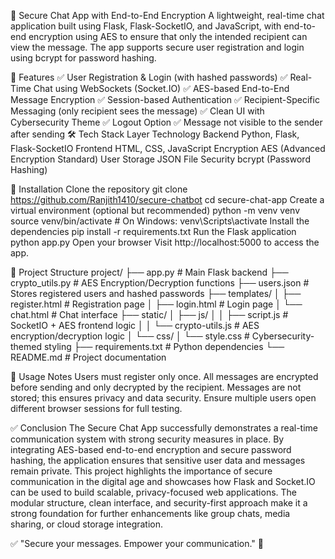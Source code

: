 🔐 Secure Chat App with End-to-End Encryption
A lightweight, real-time chat application built using Flask, Flask-SocketIO, and JavaScript, with end-to-end encryption using AES to ensure that only the intended recipient can view the message. The app supports secure user registration and login using bcrypt for password hashing.

🚀 Features
✅ User Registration & Login (with hashed passwords)
✅ Real-Time Chat using WebSockets (Socket.IO)
✅ AES-based End-to-End Message Encryption
✅ Session-based Authentication
✅ Recipient-Specific Messaging (only recipient sees the message)
✅ Clean UI with Cybersecurity Theme
✅ Logout Option
✅ Message not visible to the sender after sending
🛠️ Tech Stack
Layer	Technology
Backend	Python, Flask, Flask-SocketIO
Frontend	HTML, CSS, JavaScript
Encryption	AES (Advanced Encryption Standard)
User Storage	JSON File
Security	bcrypt (Password Hashing)


🧰 Installation
Clone the repository
git clone https://github.com/Ranjith1410/secure-chatbot
cd secure-chat-app
Create a virtual environment (optional but recommended)
python -m venv venv
source venv/bin/activate  # On Windows: venv\Scripts\activate
Install the dependencies
pip install -r requirements.txt
Run the Flask application
python app.py
Open your browser
Visit http://localhost:5000 to access the app.


📁 Project Structure
project/
├── app.py                  # Main Flask backend
├── crypto_utils.py         # AES Encryption/Decryption functions
├── users.json              # Stores registered users and hashed passwords
├── templates/
│   ├── register.html       # Registration page
│   ├── login.html          # Login page
│   └── chat.html           # Chat interface
├── static/
│   ├── js/
│   │   ├── script.js       # SocketIO + AES frontend logic
│   │   └── crypto-utils.js # AES encryption/decryption logic
│   └── css/
│       └── style.css       # Cybersecurity-themed styling
├── requirements.txt        # Python dependencies
└── README.md               # Project documentation


📌 Usage Notes
Users must register only once.
All messages are encrypted before sending and only decrypted by the recipient.
Messages are not stored; this ensures privacy and data security.
Ensure multiple users open different browser sessions for full testing.


✅ Conclusion
The Secure Chat App successfully demonstrates a real-time communication system with strong security measures in place. By integrating AES-based end-to-end encryption and secure password hashing, the application ensures that sensitive user data and messages remain private. This project highlights the importance of secure communication in the digital age and showcases how Flask and Socket.IO can be used to build scalable, privacy-focused web applications. The modular structure, clean interface, and security-first approach make it a strong foundation for further enhancements like group chats, media sharing, or cloud storage integration.

✅ "Secure your messages. Empower your communication." 🔐
